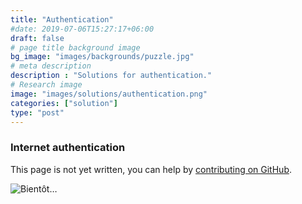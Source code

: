 ```yaml
---
title: "Authentication"
#date: 2019-07-06T15:27:17+06:00
draft: false
# page title background image
bg_image: "images/backgrounds/puzzle.jpg"
# meta description
description : "Solutions for authentication."
# Research image
image: "images/solutions/authentication.png"
categories: ["solution"]
type: "post"
---
```


### Internet authentication

This page is not yet written, you can help by [contributing on GitHub](https://github.com/foopgp/foopgp-hugowebsite/blob/test/content/english/solutions/theme-authentication.md).

![Bientôt…](/images/comingsoon.jpg)
